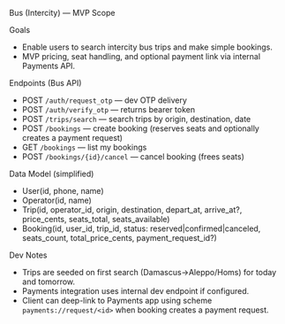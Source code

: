 Bus (Intercity) — MVP Scope

Goals
- Enable users to search intercity bus trips and make simple bookings.
- MVP pricing, seat handling, and optional payment link via internal Payments API.

Endpoints (Bus API)
- POST `/auth/request_otp` — dev OTP delivery
- POST `/auth/verify_otp` — returns bearer token
- POST `/trips/search` — search trips by origin, destination, date
- POST `/bookings` — create booking (reserves seats and optionally creates a payment request)
- GET `/bookings` — list my bookings
- POST `/bookings/{id}/cancel` — cancel booking (frees seats)

Data Model (simplified)
- User(id, phone, name)
- Operator(id, name)
- Trip(id, operator_id, origin, destination, depart_at, arrive_at?, price_cents, seats_total, seats_available)
- Booking(id, user_id, trip_id, status: reserved|confirmed|canceled, seats_count, total_price_cents, payment_request_id?)

Dev Notes
- Trips are seeded on first search (Damascus→Aleppo/Homs) for today and tomorrow.
- Payments integration uses internal dev endpoint if configured.
- Client can deep-link to Payments app using scheme `payments://request/<id>` when booking creates a payment request.

